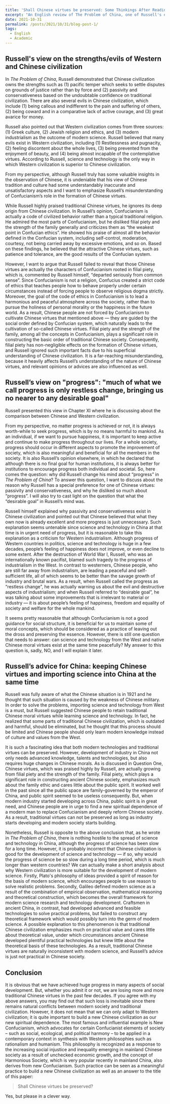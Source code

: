 ```yaml
---
title: 'Shall Chinese virtues be preserved: Some Thinkings After Reading The Problem of China'
excerpt: "An English review of The Problem of China, one of Russell's excellent works."
date: 2021-10-31
permalink: /posts/2021/10/31/blog-post-1/
tags:
  - English
  - Academic
---
```

## Russell's view on the strengths/evils of Western and Chinese civilization
In *The Problem of China*, Russell demonstrated that Chinese civilization owns the strengths such as (1) pacific temper which seeks to settle disputes on grounds of justice rather than by force and (2) passivity and conservativeness based on the undoubtable confidence on traditional civilization. There are also several evils in Chinese civilization, which include (1) being callous and indifferent to the pain and suffering of others, (2) being coward and in a comparative lack of active courage, and (3) great avarice for money.  <br/>

Russell also pointed out that Western civilization comes from three sources: (1) Greek culture, (2) Jewish religion and ethics, and (3) modern industrialism as the outcome of modern science. Russell believed that many evils exist in Western civilization, including (1) Restlessness and pugnacity, (2) feeling discontent about the whole lives, (3) being prevented from the enjoyment of beauty, and (4) being almost incapable of the contemplative virtues. According to Russell, science and technology is the only way in which Western civilization is superior to Chinese civilization.<br/>

From my perspective, although Russell truly has some valuable insights in the observation of Chinese, it is undeniable that his view of Chinese tradition and culture had some understandably inaccurate and unsatisfactory aspects and I want to emphasize Russell’s misunderstanding of Confucianism’s role in the formation of Chinese virtues.<br/>

While Russell highly praised traditional Chinese virtues, he ignores its deep origin from Chinese civilization. In Russell’s opinion, Confucianism is actually a code of civilized behavior rather than a typical traditional religion. He admired the most parts of Confucianism, but he disliked filial piety and the strength of the family generally and criticizes them as “the weakest point in Confucian ethics”. He showed his praise of almost all the behavior defined in the Confucian system, including self-control, moderation, courtesy, not being carried away by excessive emotions, and so on. Based on these findings, he believed that the attractive Chinese virtues, such as patience and tolerance, are the good results of the Confucian system. <br/>

However, I want to argue that Russell failed to reveal that those Chinese virtues are actually the characters of Confucianism rooted in filial piety, which is, commented by Russell himself, “departed seriously from common sense”. Since Confucianism is not a religion, Confucius created a strict code of ethics that teaches people how to behave properly under certain circumstances instead of forcing people to observe religious dogma strictly. Moreover, the goal of the code of ethics in Confucianism is to lead a harmonious and peaceful atmosphere across the society, rather than to pursue the holiness of personal morality or the happiness in the future world. As a result, Chinese people are not forced by Confucianism to cultivate Chinese virtues that mentioned above — they are guided by the social order defined by Confucian system, which naturally leads to the cultivation of so-called Chinese virtues. Filial piety and the strength of the family, among all the concepts in Confucianism, plays a significant role in constructing the basic order of traditional Chinese society. Consequently, filial piety has non-negligible effects on the formation of Chinese virtues, and Russell ignored such important facts due to his superficial understanding of Chinese civilization. It is a far-reaching misunderstanding, because it heavily affects Russell’s understanding of the nature of Chinese virtues, and relevant opinions or advices are also influenced as well.
## Russell’s view on "progress": "much of what we call progress is only restless change, bringing us no nearer to any desirable goal"
Russell presented this view in Chapter XI where he is discussing about the comparison between Chinese and Western civilization. <br/>

From my perspective, no matter progress is achieved or not, it is always worth-while to seek progress, which is by no means harmful to mankind. As an individual, if we want to pursue happiness, it is important to keep active and continue to make progress throughout our lives. For a whole society, progress should occur in different aspects to promote the improvement of society, which is also meaningful and beneficial for all the members in the society. It is also Russell’s opinion elsewhere, in which he declared that although there is no final goal for human institutions, it is always better for institutions to encourage progress both individual and societal. So, here comes the question: why did Russell change his mind about “progress” in *The Problem of China*? To answer this question, I want to discuss about the reason why Russell has a special preference for one of Chinese virtues: passivity and conservativeness, and why he disliked so much about “progress”. I will also try to cast light on the question that what the “desirable goal” in Russell’s mind was.<br/>

Russell himself explained why passivity and conservativeness exist in Chinese civilization and pointed out that Chinese believed that what they own now is already excellent and more progress is just unnecessary. Such explanation seems untenable since science and technology in China at that time is in urgent need of progress, but it is reasonable to take this explanation as a criticism for Western industrialism. Although progress of Western countries in politics, science and technology is huge in a few decades, people’s feeling of happiness does not improve, or even decline to some extent. After the destruction of World War I, Russell, who was an internationally known pacifist, blamed such tragedy to the progress of industrialism in the West. In contrast to westerners, Chinese people, who are still far away from industrialism, are leading a peaceful and self-sufficient life, all of which seems to be better than the savage growth of industry and brutal wars. As a result, when Russell called the progress as “restless change”, he was actually warning us about the evil and destructive aspects of industrialism; and when Russell referred to “desirable goal”, he was talking about some improvements that is irrelevant to material or industry — it is about people’s feeling of happiness, freedom and equality of society and welfare for the whole mankind.<br/>

It seems pretty reasonable that although Confucianism is not a good guidance for social structure, it is beneficial for us to maintain some of moral concepts, which should be considered as a practice of leaving out the dross and preserving the essence. However, there is still one question that needs to answer: can science and technology from the West and native Chinese moral virtues exist at the same time peacefully? My answer to this question is, sadly, NO, and I will explain it later.
## Russell’s advice for China: keeping Chinese virtues and importing science into China at the same time
Russell was fully aware of what the Chinese situation is in 1921 and he thought that such situation is caused by the weakness of Chinese military. In order to solve the problems, importing science and technology from West is a must, but Russell suggested Chinese people to retain traditional Chinese moral virtues while learning science and technology. In fact, he realized that some parts of traditional Chinese civilization, which is outdated and harmful, should be eliminated, but he thought that this process should be limited and Chinese people should only learn modern knowledge instead of culture and values from the West.<br/>

It is such a fascinating idea that both modern technologies and traditional virtues can be preserved. However, development of industry in China not only needs advanced knowledge, talents and technologies, but also requires huge changes in Chinese morals. As is discussed in Question One, Chinese virtues, which was praised highly by Russell, are actually growing from filial piety and the strength of the family. Filial piety, which plays a significant role in constructing ancient Chinese society, emphasizes much about the family ethic and cares little about the public spirit. It worked well in the past since all the public space are family-governed by the emperor of China, and public spirit seemed to be useless consequently. But, when modern industry started developing across China, public spirit is in great need, and Chinese people are in urge to find a new spiritual dependence of a modern man to replace Confucianism and deeply reform Chinese society. As a result, traditional virtues can not be preserved as long as industry starts developing and modern society starts building.<br/>

Nonetheless, Russell is opposite to the above conclusion that, as he wrote in *The Problem of China*, there is nothing hostile to the spread of science and technology in China, although the progress of science has been slow for a long time. However, it is probably incorrect that Chinese civilization is good for the development of science and technology — if so, why would the progress of science be so slow during a long time period, which is much longer than western countries? We can actually make a short analysis about why Western civilization is more suitable for the development of modern science. Firstly, Plato's philosophy of ideas provided a spirit of reason for the basis of modern science, which encourages people to use reason to solve realistic problems. Secondly, Galileo defined modern science as a result of the combination of empirical observation, mathematical reasoning and theoretical construction, which becomes the overall framework for modern science research and technology development. Craftsmen in ancient China, in contrast, had developed advanced and feasible technologies to solve practical problems, but failed to construct any theoretical framework which would possibly turn into the germ of modern science. A possible explanation to this phenomenon is that traditional Chinese civilization emphasizes much on practical value and cares little about theoretical value, under which circumstances ancient Chinese developed plentiful practical technologies but knew little about the theoretical basis of these technologies. As a result, traditional Chinese virtues are naturally inconsistent with modern science, and Russell’s advice is just not practical in Chinese society.<br/>
## Conclusion
It is obvious that we have achieved huge progress in many aspects of social development. But, whether you admit it or not, we are losing more and more traditional Chinese virtues in the past few decades. If you agree with my above answers, you may find out that such loss is inevitable since there remains natural conflicts between modern society and traditional civilization. However, it does not mean that we can only adapt to Western civilization; it is quite important to build a new Chinese civilization as our new spiritual dependence. The most famous and influential example is New Confucianism, which advocates for certain Confucianist elements of society – such as social, ecological, and political harmony – to be applied in a contemporary context in synthesis with Western philosophies such as rationalism and humanism. This philosophy is recognized as a response to the increasing social injustice and inequality emerging in mainland Chinese society as a result of unchecked economic growth, and the concept of Harmonious Society, which is very popular recently in mainland China, also derives from new Confucianism. Such practice can be seen as a meaningful practice to build a new Chinese civilization as well as an answer to the title of this paper:
> Shall Chinese virtues be preserved?<br/>

Yes, but please in a clever way.